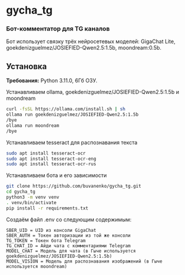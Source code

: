 # gycha_tg
### Бот-комментатор для TG каналов
Бот использует связку трёх нейросетевых моделей: GigaChat Lite, goekdenizguelmez/JOSIEFIED-Qwen2.5:1.5b, moondream:0.5b.

## Установка
**Требования:** Python 3.11.0, 6Гб ОЗУ.

Устанавливаем ollama, goekdenizguelmez/JOSIEFIED-Qwen2.5:1.5b и moondream
```sh
curl -fsSL https://ollama.com/install.sh | sh
ollama run goekdenizguelmez/JOSIEFIED-Qwen2.5:1.5b
/bye
ollama run moondream
/bye
```
Устанавливаем tesseract для распознавания текста
```sh
sudo apt install tesseract-ocr
sudo apt install tesseract-ocr-eng
sudo apt install tesseract-ocr-rus
```
Устанавливаем бота и его зависимости
```sh
git clone https://github.com/buvanenko/gycha_tg.git
cd gycha_tg
python3 -m venv venv
. venv/bin/activate
pip install -r requirements.txt
```
Создаём файл .env со следующим содержимым:
```
SBER_UID = UID из консоли GigaChat
SBER_AUTH = Токен авторизации из той же консоли
TG_TOKEN = Токен бота Telegram
TG_CHAT_ID = Айди чата с комментариями Telegram
MODEL_CHAT = Модель для чата (в Гыче используется goekdenizguelmez/JOSIEFIED-Qwen2.5:1.5b)
MODEL_VISION = Модель для распознавания изображений (в Гыче используется moondream)
```